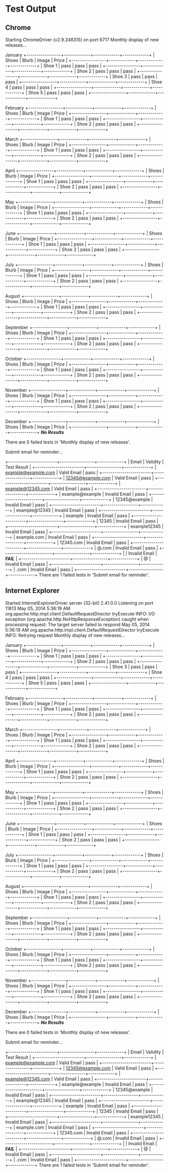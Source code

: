 Test Output
==============

Chrome
--------------
Starting ChromeDriver (v2.9.248315) on port 6717
Monthly display of new releases...

January
+-----------------+-------------+-------------+-------------+
| Shoes		  	  | Blurb   	| Image	      | Price       |
+-----------------+-------------+-------------+-------------+
| Shoe 1          | pass        | pass        | pass        | 
+-----------------+-------------+-------------+-------------+
| Shoe 2          | pass        | pass        | pass        | 
+-----------------+-------------+-------------+-------------+
| Shoe 3          | pass        | pass        | pass        | 
+-----------------+-------------+-------------+-------------+
| Shoe 4          | pass        | pass        | pass        | 
+-----------------+-------------+-------------+-------------+
| Shoe 5          | pass        | pass        | pass        | 
+-----------------+-------------+-------------+-------------+

February
+-----------------+-------------+-------------+-------------+
| Shoes		      | Blurb   	| Image	      | Price       |
+-----------------+-------------+-------------+-------------+
| Shoe 1          | pass        | pass        | pass        | 
+-----------------+-------------+-------------+-------------+
| Shoe 2          | pass        | pass        | pass        | 
+-----------------+-------------+-------------+-------------+

March
+-----------------+-------------+-------------+-------------+
| Shoes		      | Blurb   	| Image	      | Price       |
+-----------------+-------------+-------------+-------------+
| Shoe 1          | pass        | pass        | pass        | 
+-----------------+-------------+-------------+-------------+
| Shoe 2          | pass        | pass        | pass        | 
+-----------------+-------------+-------------+-------------+

April
+-----------------+-------------+-------------+-------------+
| Shoes		      | Blurb   	| Image	      | Price       |
+-----------------+-------------+-------------+-------------+
| Shoe 1          | pass        | pass        | pass        | 
+-----------------+-------------+-------------+-------------+
| Shoe 2          | pass        | pass        | pass        | 
+-----------------+-------------+-------------+-------------+

May
+-----------------+-------------+-------------+-------------+
| Shoes		      | Blurb   	| Image	      | Price       |
+-----------------+-------------+-------------+-------------+
| Shoe 1          | pass        | pass        | pass        | 
+-----------------+-------------+-------------+-------------+
| Shoe 2          | pass        | pass        | pass        | 
+-----------------+-------------+-------------+-------------+

June
+-----------------+-------------+-------------+-------------+
| Shoes		      | Blurb   	| Image	      | Price       |
+-----------------+-------------+-------------+-------------+
| Shoe 1          | pass        | pass        | pass        | 
+-----------------+-------------+-------------+-------------+
| Shoe 2          | pass        | pass        | pass        | 
+-----------------+-------------+-------------+-------------+

July
+-----------------+-------------+-------------+-------------+
| Shoes		      | Blurb   	| Image	      | Price       |
+-----------------+-------------+-------------+-------------+
| Shoe 1          | pass        | pass        | pass        | 
+-----------------+-------------+-------------+-------------+
| Shoe 2          | pass        | pass        | pass        | 
+-----------------+-------------+-------------+-------------+

August
+-----------------+-------------+-------------+-------------+
| Shoes		      | Blurb   	| Image	      | Price       |
+-----------------+-------------+-------------+-------------+
| Shoe 1          | pass        | pass        | pass        | 
+-----------------+-------------+-------------+-------------+
| Shoe 2          | pass        | pass        | pass        | 
+-----------------+-------------+-------------+-------------+

September
+-----------------+-------------+-------------+-------------+
| Shoes		      | Blurb   	| Image	      | Price       |
+-----------------+-------------+-------------+-------------+
| Shoe 1          | pass        | pass        | pass        | 
+-----------------+-------------+-------------+-------------+
| Shoe 2          | pass        | pass        | pass        | 
+-----------------+-------------+-------------+-------------+

October
+-----------------+-------------+-------------+-------------+
| Shoes		      | Blurb   	| Image	      | Price       |
+-----------------+-------------+-------------+-------------+
| Shoe 1          | pass        | pass        | pass        | 
+-----------------+-------------+-------------+-------------+
| Shoe 2          | pass        | pass        | pass        | 
+-----------------+-------------+-------------+-------------+

November
+-----------------+-------------+-------------+-------------+
| Shoes		      | Blurb   	| Image	      | Price       |
+-----------------+-------------+-------------+-------------+
| Shoe 1          | pass        | pass        | pass        | 
+-----------------+-------------+-------------+-------------+
| Shoe 2          | pass        | pass        | pass        | 
+-----------------+-------------+-------------+-------------+

December
+-----------------+-------------+-------------+-------------+
| Shoes		      | Blurb   	| Image	      | Price       |
+-----------------+-------------+-------------+-------------+
***No Results***

There are 0 failed tests in 'Monthly display of new releases'.

Submit email for reminder...

+------------------------+-----------------+-------------+
| Email		             | Validity   	   | Test Result |
+------------------------+-----------------+-------------+
| example@example.com    | Valid Email     | pass        | 
+------------------------+-----------------+-------------+
| 12345@example.com      | Valid Email     | pass        | 
+------------------------+-----------------+-------------+
| example@12345.com      | Valid Email     | pass        | 
+------------------------+-----------------+-------------+
| example@example        | Invalid Email   | pass        | 
+------------------------+-----------------+-------------+
| 12345@example          | Invalid Email   | pass        | 
+------------------------+-----------------+-------------+
| example@12345          | Invalid Email   | pass        | 
+------------------------+-----------------+-------------+
| example                | Invalid Email   | pass        | 
+------------------------+-----------------+-------------+
| 12345                  | Invalid Email   | pass        | 
+------------------------+-----------------+-------------+
| example12345           | Invalid Email   | pass        | 
+------------------------+-----------------+-------------+
| example.com            | Invalid Email   | pass        | 
+------------------------+-----------------+-------------+
| 12345.com              | Invalid Email   | pass        | 
+------------------------+-----------------+-------------+
| @.com                  | Invalid Email   | pass        | 
+------------------------+-----------------+-------------+
|                        | Invalid Email   | ***FAIL***  | 
+------------------------+-----------------+-------------+
| @                      | Invalid Email   | pass        | 
+------------------------+-----------------+-------------+
| .com                   | Invalid Email   | pass        | 
+------------------------+-----------------+-------------+
There are 1 failed tests in 'Submit email for reminder'.


Internet Explorer
--------------
Started InternetExplorerDriver server (32-bit)
2.41.0.0
Listening on port 11813
May 05, 2014 5:36:19 AM org.apache.http.impl.client.DefaultRequestDirector tryExecute
INFO: I/O exception (org.apache.http.NoHttpResponseException) caught when processing request: The target server failed to respond
May 05, 2014 5:36:19 AM org.apache.http.impl.client.DefaultRequestDirector tryExecute
INFO: Retrying request
Monthly display of new releases...

January
+-----------------+-------------+-------------+-------------+
| Shoes		      | Blurb   	| Image	      | Price       |
+-----------------+-------------+-------------+-------------+
| Shoe 1          | pass        | pass        | pass        | 
+-----------------+-------------+-------------+-------------+
| Shoe 2          | pass        | pass        | pass        | 
+-----------------+-------------+-------------+-------------+
| Shoe 3          | pass        | pass        | pass        | 
+-----------------+-------------+-------------+-------------+
| Shoe 4          | pass        | pass        | pass        | 
+-----------------+-------------+-------------+-------------+
| Shoe 5          | pass        | pass        | pass        | 
+-----------------+-------------+-------------+-------------+

February
+-----------------+-------------+-------------+-------------+
| Shoes		      | Blurb   	| Image	      | Price       |
+-----------------+-------------+-------------+-------------+
| Shoe 1          | pass        | pass        | pass        | 
+-----------------+-------------+-------------+-------------+
| Shoe 2          | pass        | pass        | pass        | 
+-----------------+-------------+-------------+-------------+

March
+-----------------+-------------+-------------+-------------+
| Shoes		      | Blurb   	| Image	      | Price       |
+-----------------+-------------+-------------+-------------+
| Shoe 1          | pass        | pass        | pass        | 
+-----------------+-------------+-------------+-------------+
| Shoe 2          | pass        | pass        | pass        | 
+-----------------+-------------+-------------+-------------+

April
+-----------------+-------------+-------------+-------------+
| Shoes		      | Blurb   	| Image	      | Price       |
+-----------------+-------------+-------------+-------------+
| Shoe 1          | pass        | pass        | pass        | 
+-----------------+-------------+-------------+-------------+
| Shoe 2          | pass        | pass        | pass        | 
+-----------------+-------------+-------------+-------------+

May
+-----------------+-------------+-------------+-------------+
| Shoes		      | Blurb   	| Image	      | Price       |
+-----------------+-------------+-------------+-------------+
| Shoe 1          | pass        | pass        | pass        | 
+-----------------+-------------+-------------+-------------+
| Shoe 2          | pass        | pass        | pass        | 
+-----------------+-------------+-------------+-------------+

June
+-----------------+-------------+-------------+-------------+
| Shoes		      | Blurb   	| Image	      | Price       |
+-----------------+-------------+-------------+-------------+
| Shoe 1          | pass        | pass        | pass        | 
+-----------------+-------------+-------------+-------------+
| Shoe 2          | pass        | pass        | pass        | 
+-----------------+-------------+-------------+-------------+

July
+-----------------+-------------+-------------+-------------+
| Shoes		      | Blurb   	| Image	      | Price       |
+-----------------+-------------+-------------+-------------+
| Shoe 1          | pass        | pass        | pass        | 
+-----------------+-------------+-------------+-------------+
| Shoe 2          | pass        | pass        | pass        | 
+-----------------+-------------+-------------+-------------+

August
+-----------------+-------------+-------------+-------------+
| Shoes		      | Blurb   	| Image	      | Price       |
+-----------------+-------------+-------------+-------------+
| Shoe 1          | pass        | pass        | pass        | 
+-----------------+-------------+-------------+-------------+
| Shoe 2          | pass        | pass        | pass        | 
+-----------------+-------------+-------------+-------------+

September
+-----------------+-------------+-------------+-------------+
| Shoes		      | Blurb   	| Image	      | Price       |
+-----------------+-------------+-------------+-------------+
| Shoe 1          | pass        | pass        | pass        | 
+-----------------+-------------+-------------+-------------+
| Shoe 2          | pass        | pass        | pass        | 
+-----------------+-------------+-------------+-------------+

October
+-----------------+-------------+-------------+-------------+
| Shoes		      | Blurb   	| Image	      | Price       |
+-----------------+-------------+-------------+-------------+
| Shoe 1          | pass        | pass        | pass        | 
+-----------------+-------------+-------------+-------------+
| Shoe 2          | pass        | pass        | pass        | 
+-----------------+-------------+-------------+-------------+

November
+-----------------+-------------+-------------+-------------+
| Shoes		      | Blurb   	| Image	      | Price       |
+-----------------+-------------+-------------+-------------+
| Shoe 1          | pass        | pass        | pass        | 
+-----------------+-------------+-------------+-------------+
| Shoe 2          | pass        | pass        | pass        | 
+-----------------+-------------+-------------+-------------+

December
+-----------------+-------------+-------------+-------------+
| Shoes		      | Blurb   	| Image	      | Price       |
+-----------------+-------------+-------------+-------------+
***No Results***

There are 0 failed tests in 'Monthly display of new releases'.

Submit email for reminder...

+------------------------+-----------------+-------------+
| Email		             | Validity   	   | Test Result |
+------------------------+-----------------+-------------+
| example@example.com    | Valid Email     | pass        | 
+------------------------+-----------------+-------------+
| 12345@example.com      | Valid Email     | pass        | 
+------------------------+-----------------+-------------+
| example@12345.com      | Valid Email     | pass        | 
+------------------------+-----------------+-------------+
| example@example        | Invalid Email   | pass        | 
+------------------------+-----------------+-------------+
| 12345@example          | Invalid Email   | pass        | 
+------------------------+-----------------+-------------+
| example@12345          | Invalid Email   | pass        | 
+------------------------+-----------------+-------------+
| example                | Invalid Email   | pass        | 
+------------------------+-----------------+-------------+
| 12345                  | Invalid Email   | pass        | 
+------------------------+-----------------+-------------+
| example12345           | Invalid Email   | pass        | 
+------------------------+-----------------+-------------+
| example.com            | Invalid Email   | pass        | 
+------------------------+-----------------+-------------+
| 12345.com              | Invalid Email   | pass        | 
+------------------------+-----------------+-------------+
| @.com                  | Invalid Email   | pass        | 
+------------------------+-----------------+-------------+
|                        | Invalid Email   | ***FAIL***  | 
+------------------------+-----------------+-------------+
| @                      | Invalid Email   | pass        | 
+------------------------+-----------------+-------------+
| .com                   | Invalid Email   | pass        | 
+------------------------+-----------------+-------------+
There are 1 failed tests in 'Submit email for reminder'.